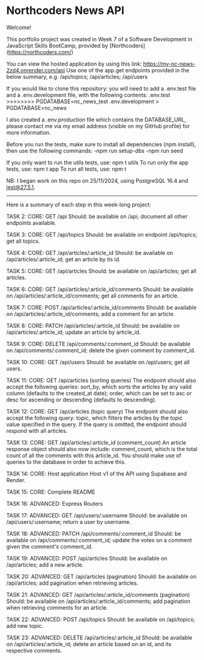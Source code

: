 # Northcoders News API

Welcome!

This portfolio project was created in Week 7 of a Software Development in JavaScript Skills BootCamp, provided by [Northcoders] (https://northcoders.com/)

You can view the hosted application by using this link: https://my-nc-news-2zd4.onrender.com/api
Use one of the app.get endpoints provided in the below summary, e.g. /api/topics; /api/articles; /api/users

If you would like to clone this repository: you will need to add a .env.test file and a .env.development file, with the following contents:
.env.test >>>>>>>> PGDATABASE=nc_news_test
.env.development > PGDATABASE=nc_news

I also created a .env.production file which contains the DATABASE_URL, please contact me via my email address (visible on my GitHub profile) for more information.

Before you run the tests, make sure to install all dependencies (npm install), then use the following commands:
-npm run setup-dbs
-npm run seed

If you only want to run the utils tests, use: npm t utils
To run only the app tests, use: npm t app
To run all tests, use: npm t

NB: I began work on this repo on 25/11/2024, using PostgreSQL 16.4 and jest@27.5.1.

---

Here is a summary of each step in this week-long project:

TASK 2: CORE: GET /api
Should: be available on /api; document all other endpoints available.

TASK 3: CORE: GET /api/topics
Should: be available on endpoint /api/topics; get all topics.

TASK 4: CORE: GET /api/articles/:article_id
Should: be available on /api/articles/:article_id; get an article by its id.

TASK 5: CORE: GET /api/articles
Should: be available on /api/articles; get all articles.

TASK 6: CORE: GET /api/articles/:article_id/comments
Should: be available on /api/articles/:article_id/comments; get all comments for an article.

TASK 7: CORE: POST /api/articles/:article_id/comments
Should: be available on /api/articles/:article_id/comments; add a comment for an article.

TASK 8: CORE: PATCH /api/articles/:article_id
Should: be available on /api/articles/:article_id; update an article by article_id.

TASK 9: CORE: DELETE /api/comments/:comment_id
Should: be available on /api/comments/:comment_id; delete the given comment by comment_id.

TASK 10: CORE: GET /api/users
Should: be available on /api/users; get all users.

TASK 11: CORE: GET /api/articles (sorting queries)
The endpoint should also accept the following queries: sort_by, which sorts the articles by any valid column (defaults to the created_at date); order, which can be set to asc or desc for ascending or descending (defaults to descending).

TASK 12: CORE: GET /api/articles (topic query)
The endpoint should also accept the following query: topic, which filters the articles by the topic value specified in the query. If the query is omitted, the endpoint should respond with all articles.

TASK 13: CORE: GET /api/articles/:article_id (comment_count)
An article response object should also now include: comment_count, which is the total count of all the comments with this article_id. You should make use of queries to the database in order to achieve this.

TASK 14: CORE: Host application
Host v1 of the API using Supabase and Render.

TASK 15: CORE: Complete README

TASK 16: ADVANCED: Express Routers

TASK 17: ADVANCED: GET /api/users/:username
Should: be available on /api/users/:username; return a user by username.

TASK 18: ADVANCED: PATCH /api/comments/:comment_id
Should: be available on /api/comments/:comment_id; update the votes on a comment given the comment's comment_id.

TASK 19: ADVANCED: POST /api/articles
Should: be available on /api/articles; add a new article.

TASK 20: ADVANCED: GET /api/articles (pagination)
Should: be available on /api/articles; add pagination when retrieving articles.

TASK 21: ADVANCED: GET /api/articles/:article_id/comments (pagination)
Should: be available on /api/articles/:article_id/comments; add pagination when retrieving comments for an article.

TASK 22: ADVANCED: POST /api/topics
Should: be available on /api/topics; add new topic.

TASK 23: ADVANCED: DELETE /api/articles/:article_id
Should: be available on /api/articles/:article_id; delete an article based on an id, and its respective comments.